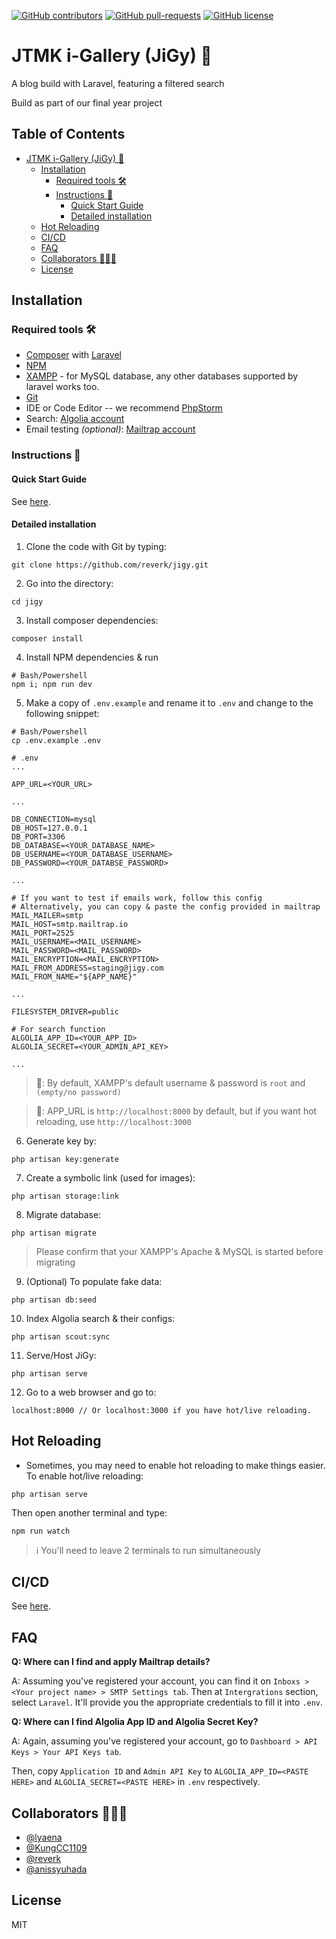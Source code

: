 [![GitHub contributors](https://img.shields.io/github/contributors/Naereen/StrapDown.js.svg)](https://gitHub.com/reverk/jigy/graphs/contributors/)
[![GitHub pull-requests](https://img.shields.io/github/issues-pr/Naereen/StrapDown.js.svg)](https://gitHub.com/reverk/jigy/pull/)
[![GitHub license](https://img.shields.io/github/license/Naereen/StrapDown.js.svg)](https://github.com/reverk/jigy/blob/master/LICENSE)


# JTMK i-Gallery (JiGy) 📑

A blog build with Laravel, featuring a filtered search

Build as part of our final year project

## Table of Contents
- [JTMK i-Gallery (JiGy) 📑](#jtmk-i-gallery-jigy-)
  * [Installation](#installation)
    + [Required tools 🛠](#required-tools-)
    + [Instructions 📜](#instructions-)
      - [Quick Start Guide](#quick-start-guide)
      - [Detailed installation](#detailed-installation)
  * [Hot Reloading](#hot-reloading)
  * [CI/CD](#ci/cd)
  * [FAQ](#faq)
  * [Collaborators 👨🏻‍💻](#collaborators-)
  * [License](#license)

## Installation
### **Required tools 🛠**
- [Composer](https://getcomposer.org/) with [Laravel](https://laravel.com/)
- [NPM](https://www.npmjs.com/get-npm)
- [XAMPP](https://www.apachefriends.org/index.html) - for MySQL database, any other databases supported by laravel works too.
- [Git](https://git-scm.com/)
- IDE or Code Editor -- we recommend [PhpStorm](https://www.jetbrains.com/phpstorm/)
- Search: [Algolia account](https://www.algolia.com/)
- Email testing _(optional)_: [Mailtrap account](https://mailtrap.io/)


### **Instructions 📜**
#### Quick Start Guide
See [here](https://github.com/reverk/jigy/blob/master/docs/QSG.md).
#### Detailed installation
1. Clone the code with Git by typing:
```
git clone https://github.com/reverk/jigy.git
```
2. Go into the directory:
```
cd jigy
```
3. Install composer dependencies:
```
composer install
```
4. Install NPM dependencies & run
```
# Bash/Powershell
npm i; npm run dev
```
5. Make a copy of `.env.example` and rename it to `.env` and change to the following snippet:
```
# Bash/Powershell
cp .env.example .env
```
```
# .env
...

APP_URL=<YOUR_URL>

...

DB_CONNECTION=mysql
DB_HOST=127.0.0.1
DB_PORT=3306
DB_DATABASE=<YOUR_DATABASE_NAME>
DB_USERNAME=<YOUR_DATABASE_USERNAME>
DB_PASSWORD=<YOUR_DATABSE_PASSWORD>

...

# If you want to test if emails work, follow this config
# Alternatively, you can copy & paste the config provided in mailtrap
MAIL_MAILER=smtp
MAIL_HOST=smtp.mailtrap.io
MAIL_PORT=2525
MAIL_USERNAME=<MAIL_USERNAME>
MAIL_PASSWORD=<MAIL_PASSWORD>
MAIL_ENCRYPTION=<MAIL_ENCRYPTION>
MAIL_FROM_ADDRESS=staging@jigy.com
MAIL_FROM_NAME="${APP_NAME}"

...

FILESYSTEM_DRIVER=public

# For search function
ALGOLIA_APP_ID=<YOUR_APP_ID>
ALGOLIA_SECRET=<YOUR_ADMIN_API_KEY>

...
```
> 📝: By default, XAMPP's default username & password is `root` and `(empty/no password)`

> 📝: APP_URL is `http://localhost:8000` by default, but if you want hot reloading, use `http://localhost:3000`

6. Generate key by:
```
php artisan key:generate
```
7. Create a symbolic link (used for images): 
```
php artisan storage:link
```
8. Migrate database:
```
php artisan migrate
```
> Please confirm that your XAMPP's Apache & MySQL is started before migrating
9. (Optional) To populate fake data:
```
php artisan db:seed
```
10. Index Algolia search & their configs:
```
php artisan scout:sync
```
11. Serve/Host JiGy:
```
php artisan serve
```
12. Go to a web browser and go to:
```
localhost:8000 // Or localhost:3000 if you have hot/live reloading.
```

## Hot Reloading
- Sometimes, you may need to enable hot reloading to make things easier. To enable hot/live reloading:
```
php artisan serve
```
Then open another terminal and type:
```
npm run watch
```
> ℹ You'll need to leave 2 terminals to run simultaneously   

## CI/CD
See [here](https://github.com/reverk/jigy/blob/master/docs/ci.md).

## FAQ
**Q: Where can I find and apply Mailtrap details?**

A: Assuming you've registered your account, you can find it on `Inboxs > <Your project name> > SMTP Settings tab`. 
Then at `Intergrations` section, select `Laravel`. 
It'll provide you the appropriate credentials to fill it into `.env`.

**Q: Where can I find Algolia App ID and Algolia Secret Key?**

A: Again, assuming you've registered your account, go to `Dashboard > API Keys > Your API Keys tab`.

Then, copy `Application ID` and `Admin API Key` to `ALGOLIA_APP_ID=<PASTE HERE>` and `ALGOLIA_SECRET=<PASTE HERE>` in `.env` respectively.

## Collaborators 👨🏻‍💻
- [@lyaena](https://github.com/lyaena)
- [@KungCC1109](https://github.com/KungCC1109)
- [@reverk](https://github.com/reverk)
- [@anissyuhada](https://github.com/anissyuhada)

## License
MIT

